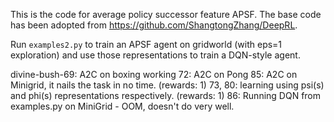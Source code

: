 This is the code for average policy successor feature APSF. The base code has been adopted from https://github.com/ShangtongZhang/DeepRL. 

Run `examples2.py` to train an APSF agent on gridworld (with eps=1 exploration) and use those representations to train a DQN-style agent. 

divine-bush-69: A2C on boxing working
72: A2C on Pong
85: A2C on Minigrid, it nails the task in no time. (rewards: 1)
73, 80: learning using psi(s) and phi(s) representations respectively. (rewards: 1) 
86: Running DQN from examples.py on MiniGrid - OOM, doesn't do very well.
